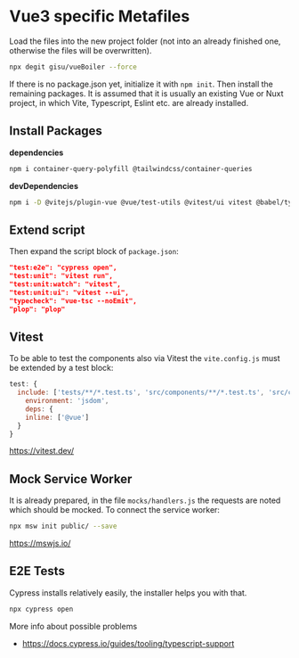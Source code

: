 # Vue3 specific Metafiles

Load the files into the new project folder (not into an already finished one, otherwise the files will be overwritten).

```bash
npx degit gisu/vueBoiler --force
```
If there is no package.json yet, initialize it with `npm init`. Then install the remaining packages. It is assumed that it is usually an existing Vue or Nuxt project, in which Vite, Typescript, Eslint etc. are already installed.

## Install Packages

**dependencies**
```bash
npm i container-query-polyfill @tailwindcss/container-queries
```

**devDependencies**
```bash
npm i -D @vitejs/plugin-vue @vue/test-utils @vitest/ui vitest @babel/types @types/web-bluetooth vue-tsc postcss postcss-import postcss-nested tailwindcss plop msw jsdom cssnano autoprefixer
```

## Extend script
Then expand the script block of `package.json`:

```json
"test:e2e": "cypress open",
"test:unit": "vitest run",
"test:unit:watch": "vitest",
"test:unit:ui": "vitest --ui",
"typecheck": "vue-tsc --noEmit",
"plop": "plop"
```

## Vitest
To be able to test the components also via Vitest the `vite.config.js` must be extended by a test block:

```js
test: {
  include: ['tests/**/*.test.ts', 'src/components/**/*.test.ts', 'src/composables/**/*.test.ts'],
    environment: 'jsdom',
    deps: {
    inline: ['@vue']
  }
}
```

https://vitest.dev/

## Mock Service Worker
It is already prepared, in the file `mocks/handlers.js` the requests are noted which should be mocked. To connect the service worker:

```bash
npx msw init public/ --save
```
https://mswjs.io/

## E2E Tests
Cypress installs relatively easily, the installer helps you with that.

```bash
npx cypress open
```
More info about possible problems
- https://docs.cypress.io/guides/tooling/typescript-support
